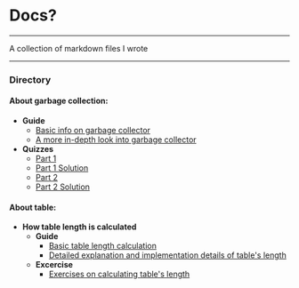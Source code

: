 # Docs?

---

A collection of markdown files I wrote

---

### Directory

#### About garbage collection:  
- **Guide**
  - [Basic info on garbage collector](GarbageCollection/Guide/LuauGarbageCollectorBasic.md)  
  - [A more in-depth look into garbage collector](GarbageCollection/Guide/LuauGarbageCollectorInDepth.md)  
- **Quizzes**  
  - [Part 1](GarbageCollection/Quiz/LuauGarbageCollectionQuizPart1.md)  
  - [Part 1 Solution](GarbageCollection/Quiz/LuauGarbageCollectionQuizPart1.md)  
  - [Part 2](GarbageCollection/Quiz/LuauGarbageCollectionQuizPart2.md)  
  - [Part 2 Solution](GarbageCollection/Quiz/LuauGarbageCollectionQuizPart2Solution.md)  

#### About table:  
- **How table length is calculated**  
  - **Guide**
    - [Basic table length calculation](Table/Guide/LuauTableLengthOverview.md)  
    - [Detailed explanation and implementation details of table's length](Table/Guide/LuauTableLengthInDepth.md)  
  - **Excercise**
    - [Exercises on calculating table's length](Table/Exercise/LuauTableLengthExercise.md)

